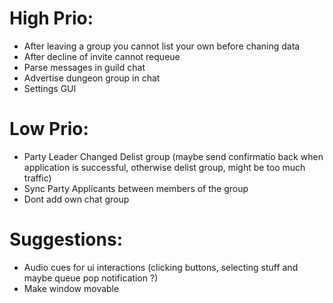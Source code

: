# High Prio:
* After leaving a group you cannot list your own before chaning data
* After decline of invite cannot requeue
* Parse messages in guild chat
* Advertise dungeon group in chat
* Settings GUI

# Low Prio:
* Party Leader Changed Delist group (maybe send confirmatio back when application is successful, otherwise delist group, might be too much traffic)
* Sync Party Applicants between members of the group
* Dont add own chat group

# Suggestions:
* Audio cues for ui interactions (clicking buttons, selecting stuff and maybe queue pop notification ?)
* Make window movable